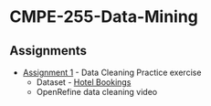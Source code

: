 # CMPE-255-Data-Mining
## Assignments
* [Assignment 1](CMPE255_DataCleaning.ipynb) - Data Cleaning Practice exercise
  * Dataset - [Hotel Bookings](https://www.kaggle.com/jessemostipak/hotel-booking-demand)
  * OpenRefine data cleaning video
